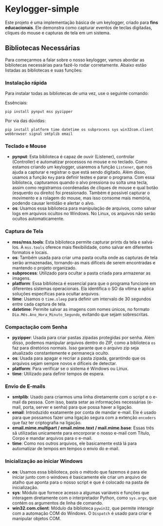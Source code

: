 <h1>Keylogger-simple</h1>

<p>Este projeto é uma implementação básica de um keylogger, criado para <strong>fins educacionais</strong>. Ele demonstra como capturar eventos de teclas digitadas, cliques do mouse e capturas de tela em um sistema.</p>

<h2>Bibliotecas Necessárias</h2>

<p>Para começarmos a falar sobre o nosso keylogger, vamos abordar as bibliotecas necessárias para fazê-lo rodar corretamente. Abaixo estão listadas as bibliotecas e suas funções:</p>

<h3>Instalação rápida</h3>
<p>Para instalar todas as bibliotecas de uma vez, use o seguinte comando:</p>

Essênciais:
<pre><code>pip install pynput mss pyzipper</code></pre>

Por via das dúvidas:
<pre><code>pip install platform time datetime os subprocess sys win32com.client webbrowser signal smtplib email</code></pre>

<h3>Teclado e Mouse</h3>

<ul>
  <li><strong>pynput</strong>: Esta biblioteca é capaz de ouvir (Listener), controlar (Controller) e automatizar processos no mouse e no teclado. Como estamos criando um keylogger, usaremos a função <code>Listener</code>, que nos ajuda a capturar e registrar o que está sendo digitado. Além disso, usamos a função <code>Key</code> para definir testes e parar o programa. Com essa biblioteca, capturamos quando o alvo pressiona ou solta uma tecla, assim como registramos coordenadas de cliques de mouse e qual botão (esquerdo ou direito) foi pressionado. Também é possível capturar o movimento e a rolagem do mouse, mas isso consome mais memória, podendo causar lentidão e alertar o alvo.</li>
  <li><strong>os</strong>: Usamos essa biblioteca para manipulação de arquivos, como salvar logs em arquivos ocultos no Windows. No Linux, os arquivos não serão ocultos automaticamente.</li>
</ul>

<h3>Captura de Tela</h3>

<ul>
  <li><strong>mss/mss.tools</strong>: Esta biblioteca permite capturar prints da tela e salvá-los. A <code>mss.tools</code> oferece mais flexibilidade, como salvar em diferentes formatos e locais.</li>
  <li><strong>os</strong>: Também usada para criar uma pasta oculta onde as capturas de tela serão armazenadas, tornando-as mais difíceis de serem encontradas e mantendo o projeto organizado.</li>
  <li><strong>subprocess</strong>: Utilizado para ocultar a pasta criada para armazenar as imagens.</li>
  <li><strong>platform</strong>: Essa biblioteca é essencial para que o programa funcione em diferentes sistemas operacionais. Ela identifica o SO da vítima e aplica soluções específicas para ocultar arquivos.</li>
  <li><strong>time</strong>: Usamos o <code>time.sleep</code> para definir um intervalo de 30 segundos entre cada captura de tela.</li>
  <li><strong>datetime</strong>: Permite salvar as imagens com nomes únicos, no formato <code>Dia.Mês.Ano_Hora_Minuto_Segundo</code>, evitando que sejam sobrescritas.</li>
</ul>

<h3>Compactação com Senha</h3>

<ul>
  <li><strong>pyzipper</strong>: Usada para criar pastas zipadas protegidas por senha. Além disso, podemos manipular arquivos dentro do ZIP, como a biblioteca <code>os</code> faz para diretórios normais. Isso garante que o arquivo zip seja atualizado constantemente e permaneça oculto.</li>
  <li><strong>os</strong>: Usada para apagar e recriar a pasta zipada, garantindo que os arquivos sejam sempre novos e difíceis de detectar.</li>
  <li><strong>platform</strong>: Para verificar se o sistema é Windows ou Linux.</li>
  <li><strong>time</strong>: Utilizado para definir tempos de espera.</li>
</ul>

<h3>Envio de E-mails</h3>

<ul>
  <li><strong>smtplib</strong>: Usado para criarmos uma linha diretamente com o script e o e-mail da pessoa. Com isso, basta setar as informações necessárias (e-mail, porta, server e senha) para que possa haver a ligação.</li>
  <li><strong>email</strong>: Introduzido exatamente por conta de mandar e-mail. Ele é usado para que possamos fazer uma ligação segura com a extenção <code>encoders</code> que faz ter criptografia na ligação.</li>
  <li><strong>email.mime.multipart / email.mime.text / mail.mime.base</strong>: Essas três sã utilizadas unicamente para encorporar o nosso e-mail com Título, Corpo e mandar arquivos para o e-mail.</li>
  <li><strong>time</strong>: Como nos outros arquivos, ele basicamente está lá para automatizar de tempos em tempos o envio do e-mail.</li>
</ul>

<h3>Inicialização ao iniciar Windows</h3>

<ul>
  <li><strong>os</strong>: Usamos essa biblioteca, pois o método que fazemos é para ele iniciar junto com o windows é basicamente ele criar um arquivo de atalho que aponta para o nosso script e que é colocado na pasta de inicialização.</li>
  <li><strong>sys</strong>: Módulo que fornece acesso a algumas variáveis e funções que interagem diretamente com o interpretador Python, como <code>sys.argv</code>, que contém os argumentos de linha de comando.</li>
  <li><strong>win32.com.client</strong>: Módulo da biblioteca <code>pywin32</code>, que permite interagir com a automação COM do Windows. O <code>Dispatch</code> é usado para criar e manipular objetos COM.</li>
</ul>
